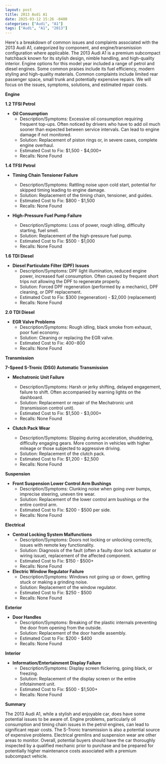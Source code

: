 ```yaml
---
layout: post
title: 2013 Audi A1
date: 2025-03-12 15:26 -0400
categories: ["Audi", "A1"]
tags: ["Audi", "A1", "2013"]
---
```

Here's a breakdown of common issues and complaints associated with the 2013 Audi A1, categorized by component, and engine/transmission configuration where applicable. The 2013 Audi A1 is a premium subcompact hatchback known for its stylish design, nimble handling, and high-quality interior. Engine options for this model year included a range of petrol and diesel engines. Some common praises include its fuel efficiency, modern styling and high-quality materials. Common complaints include limited rear passenger space, small trunk and potentially expensive repairs. We will focus on the issues, symptoms, solutions, and estimated repair costs.

**Engine**

**1.2 TFSI Petrol**

*   **Oil Consumption**
    *   Description/Symptoms: Excessive oil consumption requiring frequent top-ups. Often noticed by drivers who have to add oil much sooner than expected between service intervals. Can lead to engine damage if not monitored.
    *   Solution: Replacement of piston rings or, in severe cases, complete engine overhaul.
    *   Estimated Cost to Fix: $1,500 - $4,000+
    *   Recalls: None Found

**1.4 TFSI Petrol**

*   **Timing Chain Tensioner Failure**
    *   Description/Symptoms: Rattling noise upon cold start, potential for skipped timing leading to engine damage.
    *   Solution: Replacement of the timing chain, tensioner, and guides.
    *   Estimated Cost to Fix: $800 - $1,500
    *   Recalls: None Found

*   **High-Pressure Fuel Pump Failure**
    *   Description/Symptoms: Loss of power, rough idling, difficulty starting, fuel smell.
    *   Solution: Replacement of the high-pressure fuel pump.
    *   Estimated Cost to Fix: $500 - $1,000
    *   Recalls: None Found

**1.6 TDI Diesel**

*   **Diesel Particulate Filter (DPF) Issues**
    *   Description/Symptoms: DPF light illumination, reduced engine power, increased fuel consumption. Often caused by frequent short trips not allowing the DPF to regenerate properly.
    *   Solution: Forced DPF regeneration (performed by a mechanic), DPF cleaning, or DPF replacement.
    *   Estimated Cost to Fix: $300 (regeneration) - $2,000 (replacement)
    *   Recalls: None Found

**2.0 TDI Diesel**

*   **EGR Valve Problems**
    * Description/Symptoms: Rough idling, black smoke from exhaust, poor fuel economy.
    * Solution: Cleaning or replacing the EGR valve.
    * Estimated Cost to Fix: $400-$800
    * Recalls: None Found

**Transmission**

**7-Speed S-Tronic (DSG) Automatic Transmission**

*   **Mechatronic Unit Failure**
    *   Description/Symptoms: Harsh or jerky shifting, delayed engagement, failure to shift. Often accompanied by warning lights on the dashboard.
    *   Solution: Replacement or repair of the Mechatronic unit (transmission control unit).
    *   Estimated Cost to Fix: $1,500 - $3,000+
    *   Recalls: None Found

*   **Clutch Pack Wear**
    *   Description/Symptoms: Slipping during acceleration, shuddering, difficulty engaging gears. More common in vehicles with higher mileage or those subjected to aggressive driving.
    *   Solution: Replacement of the clutch pack.
    *   Estimated Cost to Fix: $1,200 - $2,500
    *   Recalls: None Found

**Suspension**

*   **Front Suspension Lower Control Arm Bushings**
    * Description/Symptoms: Clunking noise when going over bumps, imprecise steering, uneven tire wear.
    * Solution: Replacement of the lower control arm bushings or the entire control arm.
    * Estimated Cost to Fix: $200 - $500 per side.
    * Recalls: None Found

**Electrical**

*   **Central Locking System Malfunctions**
    *   Description/Symptoms: Doors not locking or unlocking correctly, issues with remote key functionality.
    *   Solution: Diagnosis of the fault (often a faulty door lock actuator or wiring issue), replacement of the affected component.
    *   Estimated Cost to Fix: $150 - $500+
    *   Recalls: None Found
*   **Electric Window Regulator Failure**
    *   Description/Symptoms: Windows not going up or down, getting stuck or making a grinding noise.
    *   Solution: Replacement of the window regulator.
    *   Estimated Cost to Fix: $250 - $500
    *   Recalls: None Found

**Exterior**

*   **Door Handles**
    *   Description/Symptoms: Breaking of the plastic internals preventing the door from opening from the outside.
    *   Solution: Replacement of the door handle assembly.
    *   Estimated Cost to Fix: $200 - $400
    *   Recalls: None Found

**Interior**

*   **Information/Entertainment Display Failure**
    *   Description/Symptoms: Display screen flickering, going black, or freezing.
    *   Solution: Replacement of the display screen or the entire infotainment unit.
    *   Estimated Cost to Fix: $500 - $1,500+
    *   Recalls: None Found

**Summary**

The 2013 Audi A1, while a stylish and enjoyable car, does have some potential issues to be aware of. Engine problems, particularly oil consumption and timing chain issues in the petrol engines, can lead to significant repair costs. The S-Tronic transmission is also a potential source of expensive problems. Electrical gremlins and suspension wear are other areas to monitor. Overall, potential buyers should have the car thoroughly inspected by a qualified mechanic prior to purchase and be prepared for potentially higher maintenance costs associated with a premium subcompact vehicle.

